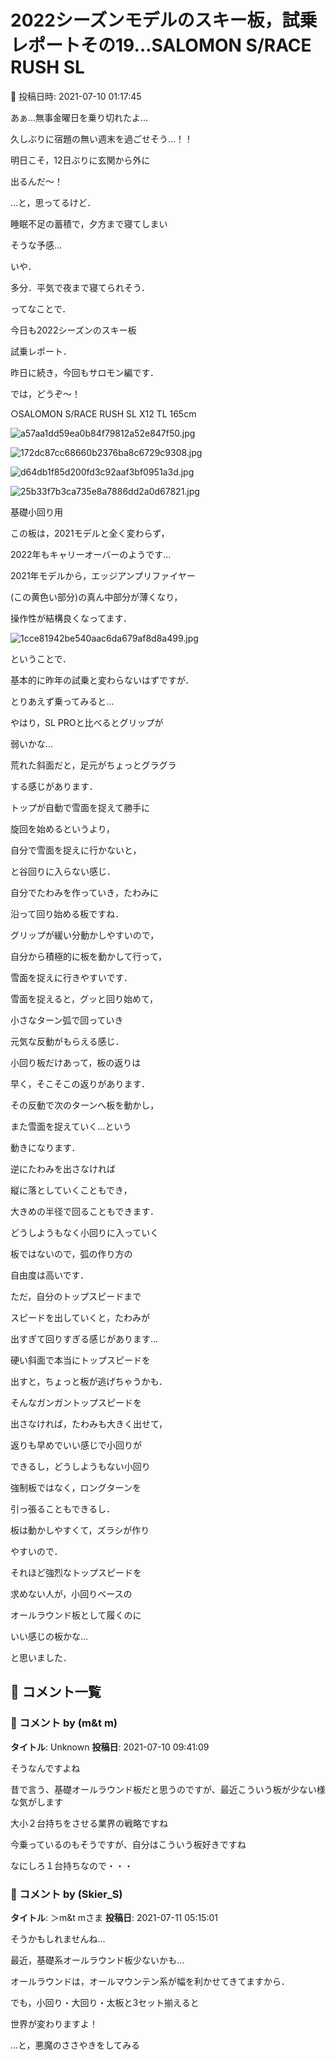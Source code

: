 # 2022シーズンモデルのスキー板，試乗レポートその19…SALOMON S/RACE RUSH SL

📅 投稿日時: 2021-07-10 01:17:45

あぁ…無事金曜日を乗り切れたよ…


久しぶりに宿題の無い週末を過ごせそう…！！





明日こそ，12日ぶりに玄関から外に


出るんだ～！


…と，思ってるけど．


睡眠不足の蓄積で，夕方まで寝てしまい


そうな予感…


いや．


多分．平気で夜まで寝てられそう．





ってなことで．


今日も2022シーズンのスキー板


試乗レポート．


昨日に続き，今回もサロモン編です．


では，どうぞ～！


[]()





○SALOMON S/RACE RUSH SL X12 TL 165cm







![a57aa1dd59ea0b84f79812a52e847f50.jpg](images/a57aa1dd59ea0b84f79812a52e847f50.jpg)









![172dc87cc68660b2376ba8c6729c9308.jpg](images/172dc87cc68660b2376ba8c6729c9308.jpg)









![d64db1f85d200fd3c92aaf3bf0951a3d.jpg](images/d64db1f85d200fd3c92aaf3bf0951a3d.jpg)









![25b33f7b3ca735e8a7886dd2a0d67821.jpg](images/25b33f7b3ca735e8a7886dd2a0d67821.jpg)







基礎小回り用





この板は，2021モデルと全く変わらず，


2022年もキャリーオーバーのようです…





2021年モデルから，エッジアンプリファイヤー


(この黄色い部分)の真ん中部分が薄くなり，


操作性が結構良くなってます．




![1cce81942be540aac6da679af8d8a499.jpg](images/1cce81942be540aac6da679af8d8a499.jpg)







ということで．


基本的に昨年の試乗と変わらないはずですが．


とりあえず乗ってみると…





やはり，SL PROと比べるとグリップが


弱いかな…


荒れた斜面だと，足元がちょっとグラグラ


する感じがあります．





トップが自動で雪面を捉えて勝手に


旋回を始めるというより，


自分で雪面を捉えに行かないと，


と谷回りに入らない感じ．


自分でたわみを作っていき，たわみに


沿って回り始める板ですね．





グリップが緩い分動かしやすいので，


自分から積極的に板を動かして行って，


雪面を捉えに行きやすいです．


雪面を捉えると，グッと回り始めて，


小さなターン弧で回っていき


元気な反動がもらえる感じ．


小回り板だけあって，板の返りは


早く，そこそこの返りがあります．


その反動で次のターンへ板を動かし，


また雪面を捉えていく…という


動きになります．





逆にたわみを出さなければ


縦に落としていくこともでき，


大きめの半径で回ることもできます．


どうしようもなく小回りに入っていく


板ではないので，弧の作り方の


自由度は高いです．





ただ，自分のトップスピードまで


スピードを出していくと，たわみが


出すぎて回りすぎる感じがあります…


硬い斜面で本当にトップスピードを


出すと，ちょっと板が逃げちゃうかも．





そんなガンガントップスピードを


出さなければ，たわみも大きく出せて，


返りも早めでいい感じで小回りが


できるし，どうしようもない小回り


強制板ではなく，ロングターンを


引っ張ることもできるし．


板は動かしやすくて，ズラシが作り


やすいので．


それほど強烈なトップスピードを


求めない人が，小回りベースの


オールラウンド板として履くのに


いい感じの板かな…


と思いました．

## 💬 コメント一覧

### 💬 コメント by (m&t m)
**タイトル**: Unknown
**投稿日**: 2021-07-10 09:41:09

そうなんですよね

昔で言う、基礎オールラウンド板だと思うのですが、最近こういう板が少ない様な気がします

大小２台持ちをさせる業界の戦略ですね

今乗っているのもそうですが、自分はこういう板好きですね

なにしろ１台持ちなので・・・

### 💬 コメント by (Skier_S)
**タイトル**: ＞m&t mさま
**投稿日**: 2021-07-11 05:15:01

そうかもしれませんね…

最近，基礎系オールラウンド板少ないかも…

オールラウンドは，オールマウンテン系が幅を利かせてきてますから．



でも，小回り・大回り・太板と3セット揃えると

世界が変わりますよ！

…と，悪魔のささやきをしてみる

